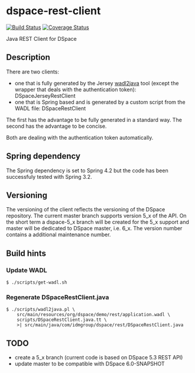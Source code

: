 # dspace-rest-client


[![Build Status](https://travis-ci.org/idmgroup/dspace-rest-client.svg?branch=master)](https://travis-ci.org/idmgroup/dspace-rest-client) [![Coverage Status](https://coveralls.io/repos/idmgroup/dspace-rest-client/badge.svg?branch=master&service=github)](https://coveralls.io/github/idmgroup/dspace-rest-client?branch=master)

Java REST Client for DSpace

## Description

There are two clients:

* one that is fully generated by the Jersey [wadl2java](https://wadl.java.net/wadl2java.html) tool
(except the wrapper that deals with the authentication token): DSpaceJerseyRestClient
* one that is Spring based and is generated by a custom script from the WADL file: DSpaceRestClient

The first has the advantage to be fully generated in a standard way. The second has the advantage to be concise.

Both are dealing with the authentication token automatically.

## Spring dependency

The Spring dependency is set to Spring 4.2 but the code has been successfuly tested with Spring 3.2.

## Versioning

The versioning of the client reflects the versioning of the DSpace repository. The current master
branch supports version 5_x of the API. On the short term a dspace-5_x branch will be created for
the 5_x support and master will be dedicated to DSpace master, i.e. 6_x. The version number contains
a additional maintenance number.

## Build hints

### Update WADL

```
$ ./scripts/get-wadl.sh
```


### Regenerate DSpaceRestClient.java

```
$ ./scripts/wadl2java.pl \
    src/main/resources/org/dspace/demo/rest/application.wadl \
    scripts/DSpaceRestClient.java.tt \
    >| src/main/java/com/idmgroup/dspace/rest/DSpaceRestClient.java
```

## TODO

* create a 5_x branch (current code is based on DSpace 5.3 REST API)
* update master to be compatible with DSpace 6.0-SNAPSHOT
